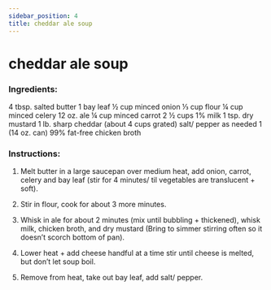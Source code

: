 ```yaml
---
sidebar_position: 4
title: cheddar ale soup
---
```

# cheddar ale soup

### Ingredients:
4 tbsp. salted butter
1 bay leaf
½ cup minced onion
⅓ cup flour
¼ cup minced celery
12 oz. ale
¼ cup minced carrot
2 ½ cups 1% milk
1 tsp. dry mustard
1 lb. sharp cheddar (about 4 cups grated)
salt/ pepper as needed
1 (14 oz. can) 99% fat-free chicken broth

### Instructions:
1. Melt butter in a large saucepan over medium heat, add onion, carrot, celery and bay leaf (stir for 4 minutes/ til vegetables are translucent + soft).

2. Stir in flour, cook for about 3 more minutes.

3. Whisk in ale for about 2 minutes (mix until bubbling + thickened), whisk milk, chicken broth, and dry mustard (Bring to simmer stirring often so it doesn’t scorch bottom of pan).

4. Lower heat + add cheese handful at a time stir until cheese is melted, but don’t let soup boil.

5. Remove from heat, take out bay leaf, add salt/ pepper.